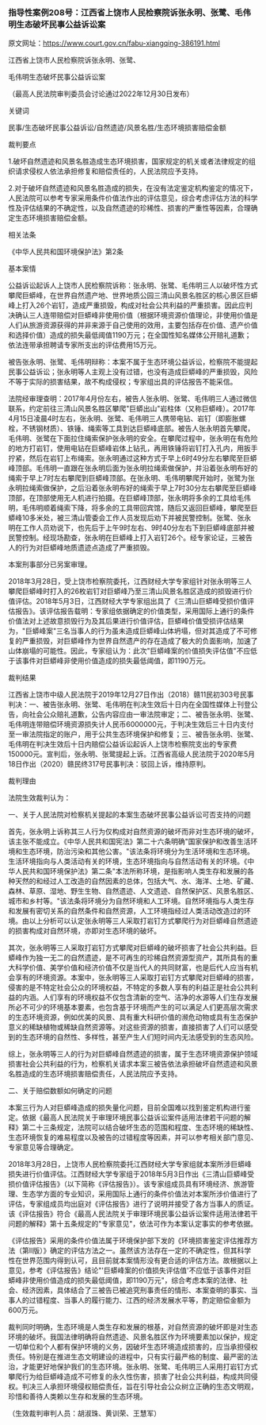 ### 指导性案例208号：江西省上饶市人民检察院诉张永明、张鹭、毛伟明生态破坏民事公益诉讼案
原文网址：https://www.court.gov.cn/fabu-xiangqing-386191.html

江西省上饶市人民检察院诉张永明、张鹭、

毛伟明生态破坏民事公益诉讼案

（最高人民法院审判委员会讨论通过2022年12月30日发布）

关键词

民事/生态破坏民事公益诉讼/自然遗迹/风景名胜/生态环境损害赔偿金额

裁判要点

1.破坏自然遗迹和风景名胜造成生态环境损害，国家规定的机关或者法律规定的组织请求侵权人依法承担修复和赔偿责任的，人民法院应予支持。

2.对于破坏自然遗迹和风景名胜造成的损失，在没有法定鉴定机构鉴定的情况下，人民法院可以参考专家采用条件价值法作出的评估意见，综合考虑评估方法的科学性及评估结果的不确定性，以及自然遗迹的珍稀性、损害的严重性等因素，合理确定生态环境损害赔偿金额。

相关法条

《中华人民共和国环境保护法》第2条

基本案情

公益诉讼起诉人上饶市人民检察院诉称：张永明、张鹭、毛伟明三人以破坏性方式攀爬巨蟒峰，在世界自然遗产地、世界地质公园三清山风景名胜区的核心景区巨蟒峰上打入26个岩钉，造成严重损毁，构成对社会公共利益的严重损害。因此应判决确认三人连带赔偿对巨蟒峰非使用价值（根据环境资源价值理论，非使用价值是人们从旅游资源获得的并非来源于自己使用的效用，主要包括存在价值、遗产价值和选择价值）造成的损失最低阈值1190万元；在全国性知名媒体公开赔礼道歉；依法连带承担聘请专家所支出的评估费用15万元。

被告张永明、张鹭、毛伟明辩称：本案不属于生态环境公益诉讼，检察院不能提起民事公益诉讼；张永明等人主观上没有过错，也没有造成巨蟒峰的严重损毁，风险不等于实际的损害结果，故不构成侵权；专家组出具的评估报告不能采信。

法院经审理查明：2017年4月份左右，被告人张永明、张鹭、毛伟明三人通过微信联系，约定前往三清山风景名胜区攀爬"巨蟒出山"岩柱体（又称巨蟒峰）。2017年4月15日凌晨4时左右，张永明、张鹭、毛伟明三人携带电钻、岩钉（即膨胀螺栓，不锈钢材质）、铁锤、绳索等工具到达巨蟒峰底部。被告人张永明首先攀爬，毛伟明、张鹭在下面拉住绳索保护张永明的安全。在攀爬过程中，张永明在有危险的地方打岩钉，使用电钻在巨蟒峰岩体上钻孔，再用铁锤将岩钉打入孔内，用扳手拧紧，然后在岩钉上布绳索。张永明通过这种方式于早上6时49分左右攀爬至巨蟒峰顶部。毛伟明一直跟在张永明后面为张永明拉绳索做保护，并沿着张永明布好的绳索于早上7时左右攀爬到巨蟒峰顶部。在张永明、毛伟明攀爬开始时，张鹭为张永明拉绳索做保护，之后沿着张永明布好的绳索于早上7时30分左右攀爬至巨蟒峰顶部，在顶部使用无人机进行拍摄。在巨蟒峰顶部，张永明将多余的工具给毛伟明，毛伟明顺着绳索下降，将多余的工具带回宾馆，随后又返回巨蟒峰，攀爬至巨蟒峰10多米处，被三清山管委会工作人员发现后劝下并被民警控制。张鹭、张永明在工作人员劝说下，也先后于上午9时左右、9时40分左右下到巨蟒峰底部并被民警控制。经现场勘查，张永明在巨蟒峰上打入岩钉26个。经专家论证，三被告人的行为对巨蟒峰地质遗迹点造成了严重损毁。

本案刑事部分已另案审理。

2018年3月28日，受上饶市检察院委托，江西财经大学专家组针对张永明等三人攀爬巨蟒峰时打入的26枚岩钉对巨蟒峰乃至三清山风景名胜区造成的损毁进行价值评估。2018年5月3日，江西财经大学专家组出具了《三清山巨蟒峰受损价值评估报告》。该评估报告载明：专家组依据确定的价值类型，采用国际上通行的条件价值法对上述故意损毁行为及其后果进行价值评估，巨蟒峰价值受损评估结果为，"巨蟒峰案"三名当事人的行为虽未造成巨蟒峰山体坍塌，但对其造成了不可修复的严重损毁，对巨蟒峰作为世界自然遗产的存在造成了极大的负面影响，加速了山体崩塌的可能性。因此，专家组认为：此次"巨蟒峰案的价值损失评估值"不应低于该事件对巨蟒峰非使用价值造成的损失最低阈值，即1190万元。

裁判结果

江西省上饶市中级人民法院于2019年12月27日作出（2018）赣11民初303号民事判决：一、被告张永明、张鹭、毛伟明在判决生效后十日内在全国性媒体上刊登公告，向社会公众赔礼道歉，公告内容应由一审法院审定；二、被告张永明、张鹭、毛伟明连带赔偿环境资源损失计人民币6000000元，于判决生效后三十日内支付至一审法院指定的账户，用于公共生态环境保护和修复；三、被告张永明、张鹭、毛伟明在判决生效后十日内赔偿公益诉讼起诉人上饶市检察院支出的专家费150000元。宣判后，张永明、张鹭提起上诉。江西省高级人民法院于2020年5月18日作出（2020）赣民终317号民事判决：驳回上诉，维持原判。

裁判理由

法院生效裁判认为：

一、关于人民法院对检察机关提起的本案生态破坏民事公益诉讼可否支持的问题

首先，张永明上诉称其三人行为仅构成对自然资源的破坏而非对生态环境的破坏，该主张不能成立。《中华人民共和国宪法》第二十六条明确"国家保护和改善生活环境和生态环境，防治污染和其他公害。"该法条将环境分为生活环境和生态环境。生活环境指向与人类活动有关的环境，生态环境指向与自然活动有关的环境。《中华人民共和国环境保护法》第二条"本法所称环境，是指影响人类生存和发展的各种天然的和经过人工改造的自然因素的总体，包括大气、水、海洋、土地、矿藏、森林、草原、湿地、野生生物、自然遗迹、人文遗迹、自然保护区、风景名胜区、城市和乡村等。"该法条将环境分为自然环境和人工环境。自然环境指与人类生存和发展有密切关系的自然条件和自然资源，人工环境指经过人类活动改造过的环境。由以上分析可以认定张永明等三人采取打岩钉方式攀爬行为对巨蟒峰自然遗迹的损害构成对自然环境，亦即对生态环境的破坏。

其次，张永明等三人采取打岩钉方式攀爬对巨蟒峰的破坏损害了社会公共利益。巨蟒峰作为独一无二的自然遗迹，是不可再生的珍稀自然资源型资产，其所具有的重大科学价值、美学价值和经济价值不仅是当代人的共同财富，也是后代人应当有机会享有的环境资源。本案中，张永明等三人采取打岩钉方式攀爬对巨蟒峰的损害，侵害的是不特定社会公众的环境权益，不特定的多数人享有的利益正是社会公共利益的内涵。人们享有的环境权益不仅包含清新的空气、洁净的水源等人们生存发展所必不可少的环境基本要素，也包含基于环境而产生的可以满足人们更高层次需求的生态环境资源，例如优美的风景、具有重大科研价值的濒危动物或具有生态保护意义的稀缺植物或稀缺自然资源等。对这些资源的损害，直接损害了人们可以感受到的生态环境的自然性、多样性，甚至产生人们短时间内无法感受到的生态风险。

综上，张永明等三人的行为对巨蟒峰自然遗迹的损害，属于生态环境资源保护领域损害社会公共利益的行为，检察机关请求本案三被告依法承担破坏自然遗迹和风景名胜造成的生态环境损害赔偿责任，人民法院应予支持。

二、关于赔偿数额如何确定的问题

本案三行为人对巨蟒峰造成的损失量化问题，目前全国难以找到鉴定机构进行鉴定。依据《最高人民法院关于审理环境民事公益诉讼案件适用法律若干问题的解释》第二十三条规定，法院可以结合破坏生态的范围和程度、生态环境的稀缺性、生态环境恢复的难易程度以及被告的过错程度等因素，并可以参考相关部门意见、专家意见等合理确定。

2018年3月28日，上饶市人民检察院委托江西财经大学专家组就本案所涉巨蟒峰损失进行价值评估。江西财经大学专家组于2018年5月3日作出《三清山巨蟒峰受损价值评估报告》（以下简称《评估报告》）。该专家组成员具有环境经济、旅游管理、生态学方面的专业知识，采用国际上通行的条件价值法对本案所涉价值进行了评估，专家组成员均出庭对《评估报告》进行了说明并接受了各方当事人的质证。该《评估报告》符合《最高人民法院关于审理环境民事公益诉讼案件适用法律若干问题的解释》第十五条规定的"专家意见"，依法可作为本案认定事实的参考依据。

《评估报告》采用的条件价值法属于环境保护部下发的《环境损害鉴定评估推荐方法（第Ⅱ版）》确定的评估方法之一。虽然该方法存在一定的不确定性，但其科学性在世界范围内得到认可，且目前就本案情形没有更合适的评估方法。故根据以上意见，参考《评估报告》结论"'巨蟒峰案的价值损失评估值'不应低于该事件对巨蟒峰非使用价值造成的损失最低阈值，即1190万元"，综合考虑本案的法律、社会、经济因素，具体结合了三被告已被追究刑事责任的情形、本案查明的事实、当事人的过错程度、当事人的履行能力、江西的经济发展水平等，酌定赔偿金额为600万元。

裁判同时明确，生态环境是人类生存和发展的根基，对自然资源的破坏即是对生态环境的破坏。我国法律明确将自然遗迹、风景名胜区作为环境要素加以保护，规定一切单位和个人都有保护环境的义务，因破坏生态环境造成损害的，应当承担侵权责任。特别是在推进生态文明建设的进程中，只有实行最严格的制度、最严密的法治，才能更好地保护我们的生态环境。张永明、张鹭、毛伟明三人采用打岩钉方式攀爬行为给巨蟒峰造成不可修复的永久性伤害，损害了社会公共利益，构成共同侵权。判决三人承担环境侵权赔偿责任，旨在引导社会公众树立正确的生态文明观，珍惜和善待人类赖以生存和发展的生态环境。

（生效裁判审判人员：胡淑珠、黄训荣、王慧军）
